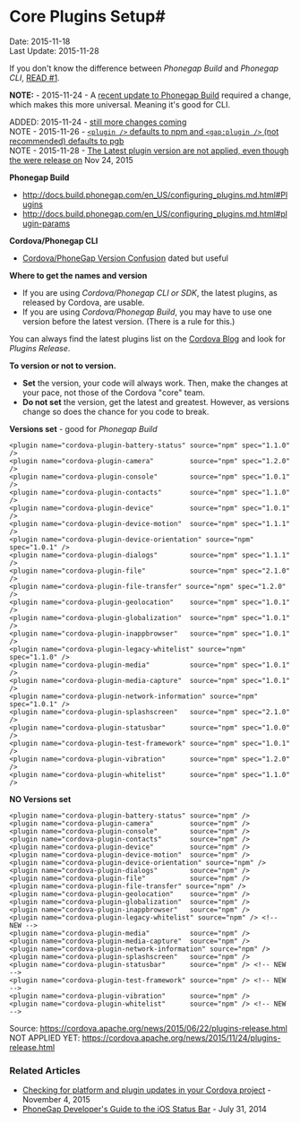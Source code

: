 # Core Plugins Setup#
Date: 2015-11-18<br>
Last Update: 2015-11-28

If you don't know the difference between *Phonegap Build* and *Phonegap CLI*, [READ #1](new-to-Phonegap.md).

**NOTE:** - 2015-11-24 - A [recent update to Phonegap Build](http://phonegap.com/blog/2015/11/19/config_xml_changes_part_two) required a change, which makes this more universal. Meaning it's good for CLI.

ADDED: 2015-11-24 - [still more changes coming](http://community.phonegap.com/nitobi/topics/correct-syntax-for-pulling-plugin-from-github-via-npm#reply_16351151)<br>
NOTE - 2015-11-26 - [`<plugin />` defaults to npm and `<gap:plugin />` (not recommended) defaults to pgb](http://community.phonegap.com/nitobi/topics/failed-to-build-android#reply_16369060)<br>
NOTE - 2015-11-28 - [The Latest plugin version are not applied, even though the were release on](https://cordova.apache.org/news/2015/11/24/plugins-release.html) Nov 24, 2015<br>

**Phonegap Build**

- http://docs.build.phonegap.com/en_US/configuring_plugins.md.html#Plugins
- http://docs.build.phonegap.com/en_US/configuring_plugins.md.html#plugin-params

**Cordova/Phonegap CLI**

- [Cordova/PhoneGap Version Confusion](http://devgirl.org/2014/11/07/cordovaphonegap-version-confusion/) dated but useful

**Where to get the names and version**

- If you are using *Cordova/Phonegap CLI or SDK*, the latest plugins, as released by Cordova, are usable. 
- If you are using *Cordova/Phonegap Build*, you may have to use one version before the latest version. (There is a rule for this.)

You can always find the latest plugins list on the [Cordova Blog](https://cordova.apache.org/blog/) and look for *Plugins Release*.

**To version or not to version.**

- **Set** the version, your code will always work. Then, make the changes at your pace, not those of the Cordova "core" team.
- **Do not set** the version, get the latest and greatest. However, as versions change so does the chance for you code to break.

**Versions set** - good for *Phonegap Build*
```
<plugin name="cordova-plugin-battery-status" source="npm" spec="1.1.0" />
<plugin name="cordova-plugin-camera"         source="npm" spec="1.2.0" />
<plugin name="cordova-plugin-console"        source="npm" spec="1.0.1" />
<plugin name="cordova-plugin-contacts"       source="npm" spec="1.1.0" />
<plugin name="cordova-plugin-device"         source="npm" spec="1.0.1" />
<plugin name="cordova-plugin-device-motion"  source="npm" spec="1.1.1" />
<plugin name="cordova-plugin-device-orientation" source="npm" spec="1.0.1" />
<plugin name="cordova-plugin-dialogs"        source="npm" spec="1.1.1" />
<plugin name="cordova-plugin-file"           source="npm" spec="2.1.0" />
<plugin name="cordova-plugin-file-transfer" source="npm" spec="1.2.0" />
<plugin name="cordova-plugin-geolocation"    source="npm" spec="1.0.1" />
<plugin name="cordova-plugin-globalization"  source="npm" spec="1.0.1" />
<plugin name="cordova-plugin-inappbrowser"   source="npm" spec="1.0.1" />
<plugin name="cordova-plugin-legacy-whitelist" source="npm" spec="1.1.0" />
<plugin name="cordova-plugin-media"          source="npm" spec="1.0.1" />
<plugin name="cordova-plugin-media-capture"  source="npm" spec="1.0.1" />
<plugin name="cordova-plugin-network-information" source="npm" spec="1.0.1" />
<plugin name="cordova-plugin-splashscreen"   source="npm" spec="2.1.0" />
<plugin name="cordova-plugin-statusbar"      source="npm" spec="1.0.0" />
<plugin name="cordova-plugin-test-framework" source="npm" spec="1.0.1" />
<plugin name="cordova-plugin-vibration"      source="npm" spec="1.2.0" />
<plugin name="cordova-plugin-whitelist"      source="npm" spec="1.1.0" />
```

**NO Versions set**
```
<plugin name="cordova-plugin-battery-status" source="npm" />
<plugin name="cordova-plugin-camera"         source="npm" />
<plugin name="cordova-plugin-console"        source="npm" />
<plugin name="cordova-plugin-contacts"       source="npm" />
<plugin name="cordova-plugin-device"         source="npm" />
<plugin name="cordova-plugin-device-motion"  source="npm" />
<plugin name="cordova-plugin-device-orientation" source="npm" />
<plugin name="cordova-plugin-dialogs"        source="npm" />
<plugin name="cordova-plugin-file"           source="npm" />
<plugin name="cordova-plugin-file-transfer" source="npm" />
<plugin name="cordova-plugin-geolocation"    source="npm" />
<plugin name="cordova-plugin-globalization"  source="npm" />
<plugin name="cordova-plugin-inappbrowser"   source="npm" />
<plugin name="cordova-plugin-legacy-whitelist" source="npm" /> <!-- NEW -->
<plugin name="cordova-plugin-media"          source="npm" />
<plugin name="cordova-plugin-media-capture"  source="npm" />
<plugin name="cordova-plugin-network-information" source="npm" />
<plugin name="cordova-plugin-splashscreen"   source="npm" />
<plugin name="cordova-plugin-statusbar"      source="npm" /> <!-- NEW -->
<plugin name="cordova-plugin-test-framework" source="npm" /> <!-- NEW -->
<plugin name="cordova-plugin-vibration"      source="npm" />
<plugin name="cordova-plugin-whitelist"      source="npm" /> <!-- NEW -->
```

Source: https://cordova.apache.org/news/2015/06/22/plugins-release.html<br>
NOT APPLIED YET: https://cordova.apache.org/news/2015/11/24/plugins-release.html<br>

### Related Articles ###

- [Checking for platform and plugin updates in your Cordova project](http://www.raymondcamden.com/2015/11/04/checking-for-platform-and-plugin-updates-in-your-cordova-project) - November 4, 2015
- [PhoneGap Developer's Guide to the iOS Status Bar](http://devgirl.org/2014/07/31/phonegap-developers-guid/) - July 31, 2014



